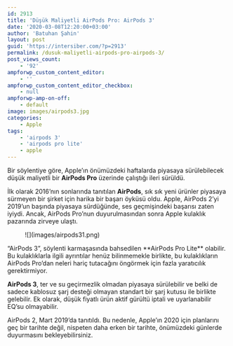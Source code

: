 ```yaml
---
id: 2913
title: 'Düşük Maliyetli AirPods Pro: AirPods 3'
date: '2020-03-08T12:20:00+03:00'
author: 'Batuhan Şahin'
layout: post
guid: 'https://intersiber.com/?p=2913'
permalink: /dusuk-maliyetli-airpods-pro-airpods-3/
post_views_count:
    - '92'
ampforwp_custom_content_editor:
    - ''
ampforwp_custom_content_editor_checkbox:
    - null
ampforwp-amp-on-off:
    - default
image: images/airpods3.jpg
categories:
    - Apple
tags:
    - 'airpods 3'
    - 'airpods pro lite'
    - apple
---
```


Bir söylentiye göre, Apple’ın önümüzdeki haftalarda piyasaya sürülebilecek düşük maliyetli bir **AirPods Pro** üzerinde çalıştığı ileri sürüldü.

İlk olarak 2016’nın sonlarında tanıtılan **AirPods**, sık sık yeni ürünler piyasaya sürmeyen bir şirket için harika bir başarı öyküsü oldu. Apple, AirPods 2’yi 2019’un başında piyasaya sürdüğünde, ses geçmişindeki başarısı zaten iyiydi. Ancak, AirPods Pro’nun duyurulmasından sonra Apple kulaklık pazarında zirveye ulaştı.

<figure class="wp-block-image size-large">![](images/airpods31.png)</figure>“AirPods 3”, söylenti karmaşasında bahsedilen **AirPods Pro Lite** olabilir. Bu kulaklıklarla ilgili ayrıntılar henüz bilinmemekle birlikte, bu kulaklıkların AirPods Pro’dan neleri hariç tutacağını öngörmek için fazla yaratıcılık gerektirmiyor.

**AirPods 3**, ter ve su geçirmezlik olmadan piyasaya sürülebilir ve belki de sadece kablosuz şarj desteği olmayan standart bir şarj kutusu ile birlikte gelebilir. Ek olarak, düşük fiyatlı ürün aktif gürültü iptali ve uyarlanabilir EQ’su olmayabilir.

AirPods 2, Mart 2019’da tanıtıldı. Bu nedenle, Apple’ın 2020 için planlarını geç bir tarihte değil, nispeten daha erken bir tarihte, önümüzdeki günlerde duyurmasını bekleyebilirsiniz.